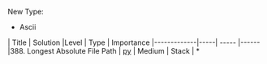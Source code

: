New Type:
* Ascii


| Title  | Solution |Level | Type | Importance
|-------------|-----| ----- |------
|388. Longest Absolute File Path | [py](https://github.com/cloi1994/session1/blob/master/Google/388.py) | Medium | Stack | *
